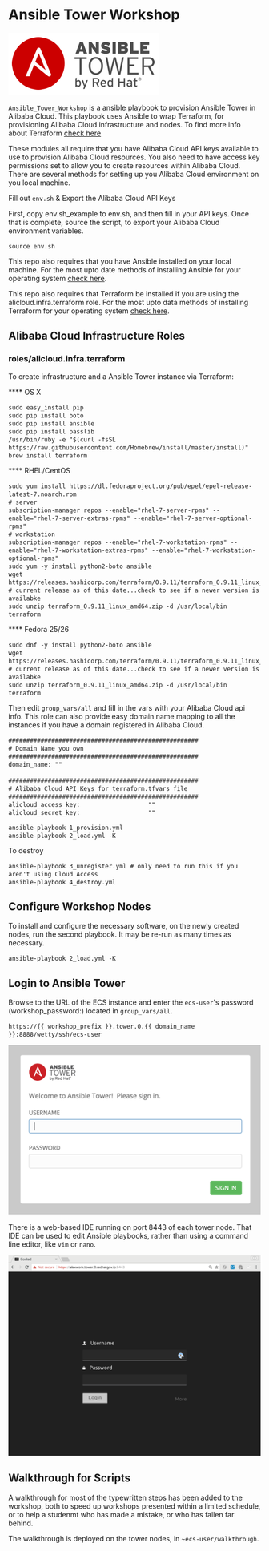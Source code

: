 # Ansible Tower Workshop

![ansible](img/Ansible-Tower-Logotype-Large-RGB-FullGrey-300x124.png)

`Ansible_Tower_Workshop` is a ansible playbook to provision Ansible Tower in Alibaba Cloud. This playbook uses Ansible to wrap Terraform, for provisioning Alibaba Cloud infrastructure and nodes. To find more info about Terraform [check here](https://www.terraform.io/docs/providers/alicloud/index.html)

These modules all require that you have Alibaba Cloud API keys available to use to provision Alibaba Cloud resources. You also need to have access key permissions set to allow you to create resources within Alibaba Cloud. There are several methods for setting up you Alibaba Cloud environment on you local machine.

Fill out `env.sh` & Export the Alibaba Cloud API Keys

First, copy env.sh_example to env.sh, and then fill in your API keys.  Once that is complete, source the script, to export your Alibaba Cloud environment variables.

```
source env.sh
```

This repo also requires that you have Ansible installed on your local machine. For the most upto date methods of installing Ansible for your operating system [check here](http://docs.ansible.com/ansible/intro_installation.html).

This repo also requires that Terraform be installed if you are using the alicloud.infra.terraform role. For the most upto data methods of installing Terraform for your operating system [check here](https://www.terraform.io/downloads.html).



## Alibaba Cloud Infrastructure Roles


### roles/alicloud.infra.terraform

To create infrastructure and a Ansible Tower instance via Terraform:

**** OS X
```
sudo easy_install pip
sudo pip install boto
sudo pip install ansible
sudo pip install passlib
/usr/bin/ruby -e "$(curl -fsSL https://raw.githubusercontent.com/Homebrew/install/master/install)"
brew install terraform
```

**** RHEL/CentOS
```
sudo yum install https://dl.fedoraproject.org/pub/epel/epel-release-latest-7.noarch.rpm
# server
subscription-manager repos --enable="rhel-7-server-rpms" --enable="rhel-7-server-extras-rpms" --enable="rhel-7-server-optional-rpms"
# workstation
subscription-manager repos --enable="rhel-7-workstation-rpms" --enable="rhel-7-workstation-extras-rpms" --enable="rhel-7-workstation-optional-rpms"
sudo yum -y install python2-boto ansible
wget https://releases.hashicorp.com/terraform/0.9.11/terraform_0.9.11_linux_amd64.zip # current release as of this date...check to see if a newer version is availabke
sudo unzip terraform_0.9.11_linux_amd64.zip -d /usr/local/bin terraform
```

**** Fedora 25/26
```
sudo dnf -y install python2-boto ansible
wget https://releases.hashicorp.com/terraform/0.9.11/terraform_0.9.11_linux_amd64.zip # current release as of this date...check to see if a newer version is availabke
sudo unzip terraform_0.9.11_linux_amd64.zip -d /usr/local/bin terraform
```

Then edit `group_vars/all` and fill in the vars with your Alibaba Cloud api info. This role can also provide easy domain name mapping to all the instances if you have a domain registered in Alibaba Cloud.

```
#####################################################
# Domain Name you own
#####################################################
domain_name: ""

#####################################################
# Alibaba Cloud API Keys for terraform.tfvars file
#####################################################
alicloud_access_key:                   ""
alicloud_secret_key:                   ""
```

```
ansible-playbook 1_provision.yml  
ansible-playbook 2_load.yml -K
```

To destroy

```
ansible-playbook 3_unregister.yml # only need to run this if you aren't using Cloud Access
ansible-playbook 4_destroy.yml
```

## Configure Workshop Nodes

To install and configure the necessary software, on the newly created nodes, run the second playbook.  It may be re-run as many times as necessary.

```
ansible-playbook 2_load.yml -K
```

## Login to Ansible Tower

Browse to the URL of the ECS instance and enter the `ecs-user`'s password (workshop_password:) located in `group_vars/all`.

```
https://{{ workshop_prefix }}.tower.0.{{ domain_name }}:8888/wetty/ssh/ecs-user
```

![Tower Login](img/ansible-tower.png)

There is a web-based IDE running on port 8443 of each tower node.  That IDE can be used to edit Ansible playbooks, rather than using a command line editor, like `vim` or `nano`.

![Codiad Login](img/codiad.png)

## Walkthrough for Scripts

A walkthrough for most of the typewritten steps has been added to the workshop, both to speed up workshops presented within a limited schedule, or to help a studenmt who has made a mistake, or who has fallen far behind.

The walkthrough is deployed on the tower nodes, in `~ecs-user/walkthrough`.
